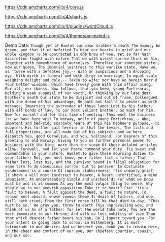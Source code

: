 https://cdn.amcharts.com/lib/4/core.js

https://cdn.amcharts.com/lib/4/charts.js

https://cdn.amcharts.com/lib/4/plugins/wordCloud.js

https://cdn.amcharts.com/lib/4/themes/animated.js

Demo Data:
`Though yet of Hamlet our dear brother's death The memory be green, and that it us befitted To bear our hearts in grief and our whole kingdom To be contracted in one brow of woe, Yet so far hath discretion fought with nature That we with wisest sorrow think on him, Together with remembrance of ourselves. Therefore our sometime sister, now our queen, The imperial jointress to this warlike state, Have we, as 'twere with a defeated joy,-- With an auspicious and a dropping eye, With mirth in funeral and with dirge in marriage, In equal scale weighing delight and dole,-- Taken to wife: nor have we herein barr'd Your better wisdoms, which have freely gone With this affair along. For all, our thanks. Now follows, that you know, young Fortinbras, Holding a weak supposal of our worth, Or thinking by our late dear brother's death Our state to be disjoint and out of frame, Colleagued with the dream of his advantage, He hath not fail'd to pester us with message, Importing the surrender of those lands Lost by his father, with all bonds of law, To our most valiant brother. So much for him. Now for ourself and for this time of meeting: Thus much the business is: we have here writ To Norway, uncle of young Fortinbras,-- Who, impotent and bed-rid, scarcely hears Of this his nephew's purpose,--to suppress His further gait herein; in that the levies, The lists and full proportions, are all made Out of his subject: and we here dispatch You, good Cornelius, and you, Voltimand, For bearers of this greeting to old Norway; Giving to you no further personal power To business with the king, more than the scope Of these delated articles allow. Farewell, and let your haste commend your duty. Tis sweet and commendable in your nature, Hamlet,To give these mourning duties to your father: But, you must know, your father lost a father; That father lost, lost his, and the survivor bound In filial obligation for some term To do obsequious sorrow: but to persever In obstinate condolement is a course Of impious stubbornness; 'tis unmanly grief; It shows a will most incorrect to heaven, A heart unfortified, a mind impatient, An understanding simple and unschool'd: For what we know must be and is as common As any the most vulgar thing to sense, Why should we in our peevish opposition Take it to heart? Fie! 'tis a fault to heaven, A fault against the dead, a fault to nature, To reason most absurd: whose common theme Is death of fathers, and who still hath cried, From the first corse till he that died to-day, 'This must be so.' We pray you, throw to earth This unprevailing woe, and think of us As of a father: for let the world take note, You are the most immediate to our throne; And with no less nobility of love Than that which dearest father bears his son, Do I impart toward you. For your intent In going back to school in Wittenberg, It is most retrograde to our desire: And we beseech you, bend you to remain Here, in the cheer and comfort of our eye, Our chiefest courtier, cousin, and our son.`